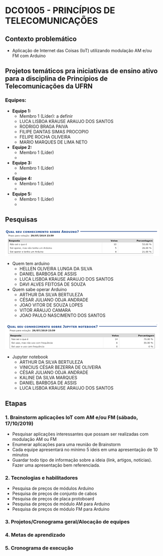 # DCO1005 - PRINCÍPIOS DE TELECOMUNICAÇÕES 

## Contexto problemático
- Aplicação de Internet das Coisas (IoT) utilizando modulação AM e/ou FM com Arduino

## Projetos temáticos pra iniciativas de ensino ativo para a disciplina de Princípios de Telecomunicações da UFRN

### Equipes:
- **Equipe 1:**
   - Membro 1 (Líder): a definir
   - LUCA LISBOA KRAUSE ARAUJO DOS SANTOS
   - RODRIGO BRAGA PAIVA
   - FILIPE DANTAS SIMAS PROCOPIO
   - FELIPE ROCHA OLIVEIRA
   - MARIO MARQUES DE LIMA NETO
- **Equipe 2:**
   - Membro 1 (Líder)
   - 
- **Equipe 3:**
   - Membro 1 (Líder)
   - 
- **Equipe 4:**
   - Membro 1 (Líder)
   - 
- **Equipe 5:**
   - Membro 1 (Líder)
   - 

## Pesquisas

![fig_arduino_pesquisa](./figuras/Arduino_pesquisa.png)
- Quem tem arduino
   - HELLEN OLIVEIRA LUNGA DA SILVA
   - DANIEL BARBOSA DE ASSIS
   - LUCA LISBOA KRAUSE ARAUJO DOS SANTOS
   - DAVI ALVES FEITOSA DE SOUZA
- Quem sabe operar Arduino
   - ARTHUR DA SILVA BERTULEZA
   - CÉSAR JULIANO ODJA ANDRADE
   - JOAO VITOR DE SOUZA LOPES 
   - VITOR ARAUJO CAMARA
   - JOAO PAULO NASCIMENTO DOS SANTOS

![fig_arduino_pesquisa](./figuras/jupyter_pesquisa.png)
- Jupyter notebook
   - ARTHUR DA SILVA BERTULEZA
   - VINICIUS CÉSAR BEZERRA DE OLIVEIRA 
   - CÉSAR JULIANO ODJA ANDRADE	
   - KALINE DA SILVA MARQUES	
   - DANIEL BARBOSA DE ASSIS
   - LUCA LISBOA KRAUSE ARAUJO DOS SANTOS

## Etapas

### 1. Brainstorm aplicações IoT com AM e/ou FM (sábado, 17/10/2019)
- Pesquisar aplicações interessantes que possam ser realizadas com modulação AM ou FM
- Enumerar aplicações para uma reunião de Brainstorm 
- Cada equipe apresentará no mínimo 5 ideis em uma apresentação de 10 minutos
- Guardar todo tipo de informação sobre a ideia (link, artigos, notícias). Fazer uma apresentação bem referenciada.

### 2. Tecnologias e habilitadores
- Pesquisa de preços de módulos Arduino 
- Pesquisa de preços de conjunto de cabos
- Pesquisa de preços de placa protoboard
- Pesquisa de preços de módulo AM para Arduino
- Pesquisa de preços de módulo FM para Arduino

### 3. Projetos/Cronograma geral/Alocação de equipes
### 4. Metas de aprendizado
### 5. Cronograma de execução
